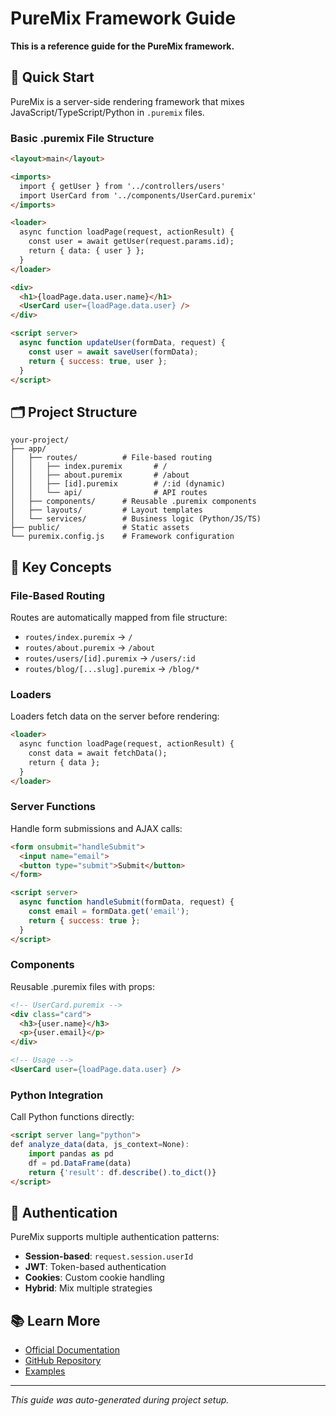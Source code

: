 # PureMix Framework Guide

**This is a reference guide for the PureMix framework.**

## 🚀 Quick Start

PureMix is a server-side rendering framework that mixes JavaScript/TypeScript/Python in `.puremix` files.

### Basic .puremix File Structure

```html
<layout>main</layout>

<imports>
  import { getUser } from '../controllers/users'
  import UserCard from '../components/UserCard.puremix'
</imports>

<loader>
  async function loadPage(request, actionResult) {
    const user = await getUser(request.params.id);
    return { data: { user } };
  }
</loader>

<div>
  <h1>{loadPage.data.user.name}</h1>
  <UserCard user={loadPage.data.user} />
</div>

<script server>
  async function updateUser(formData, request) {
    const user = await saveUser(formData);
    return { success: true, user };
  }
</script>
```

## 🗂️ Project Structure

```
your-project/
├── app/
│   ├── routes/          # File-based routing
│   │   ├── index.puremix       # /
│   │   ├── about.puremix       # /about
│   │   ├── [id].puremix        # /:id (dynamic)
│   │   └── api/                # API routes
│   ├── components/      # Reusable .puremix components
│   ├── layouts/         # Layout templates
│   └── services/        # Business logic (Python/JS/TS)
├── public/              # Static assets
└── puremix.config.js    # Framework configuration
```

## 📘 Key Concepts

### File-Based Routing

Routes are automatically mapped from file structure:

- `routes/index.puremix` → `/`
- `routes/about.puremix` → `/about`
- `routes/users/[id].puremix` → `/users/:id`
- `routes/blog/[...slug].puremix` → `/blog/*`

### Loaders

Loaders fetch data on the server before rendering:

```html
<loader>
  async function loadPage(request, actionResult) {
    const data = await fetchData();
    return { data };
  }
</loader>
```

### Server Functions

Handle form submissions and AJAX calls:

```html
<form onsubmit="handleSubmit">
  <input name="email">
  <button type="submit">Submit</button>
</form>

<script server>
  async function handleSubmit(formData, request) {
    const email = formData.get('email');
    return { success: true };
  }
</script>
```

### Components

Reusable .puremix files with props:

```html
<!-- UserCard.puremix -->
<div class="card">
  <h3>{user.name}</h3>
  <p>{user.email}</p>
</div>

<!-- Usage -->
<UserCard user={loadPage.data.user} />
```

### Python Integration

Call Python functions directly:

```html
<script server lang="python">
def analyze_data(data, js_context=None):
    import pandas as pd
    df = pd.DataFrame(data)
    return {'result': df.describe().to_dict()}
</script>
```

## 🔐 Authentication

PureMix supports multiple authentication patterns:

- **Session-based**: `request.session.userId`
- **JWT**: Token-based authentication
- **Cookies**: Custom cookie handling
- **Hybrid**: Mix multiple strategies

## 📚 Learn More

- [Official Documentation](https://puremix.dev)
- [GitHub Repository](https://github.com/puremix/puremix)
- [Examples](https://github.com/puremix/examples)

---

*This guide was auto-generated during project setup.*
